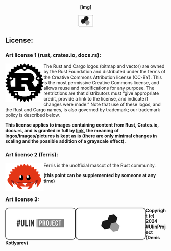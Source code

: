 
<div id="header" align="center">
  <b>[img]</b>
  </br></br>
<div id="badges">
  <img src="https://github.com/UlinProject/img/blob/main/short_70/clulab.png" alt="clulab" style="height: 35px; max-width: 100%;"/>
</div>
</div>

## License:

### Art license 1 (rust, crates.io, docs.rs):

<img align="left"  src="https://github.com/UlinProject/img/blob/main/rust.png" alt="rust" style="height: 120px; width: 120px;"/> The Rust and Cargo logos (bitmap and vector) are owned by the Rust Foundation and distributed under the terms of the Creative Commons Attribution license (CC-BY). This is the most permissive Creative Commons license, and allows reuse and modifications for any purpose. The restrictions are that distributors must “give appropriate credit, provide a link to the license, and indicate if changes were made.” Note that use of these logos, and the Rust and Cargo names, is also governed by trademark; our trademark policy is described below.

<b>This license applies to images containing content from Rust, Crates.io, docs.rs, and is granted in full by <a href="https://foundation.rust-lang.org/policies/logo-policy- and- media-guide">link</a>, the meaning of logos/images/pictures is kept as is (there are only minimal changes in scaling and the possible addition of a grayscale effect).</b>

### Art license 2 (ferris):
 
<img align="left"  src="https://github.com/UlinProject/img/blob/main/ferris.png" alt="ferris" style="height: 90px; width: 120px;"/> Ferris is the unofficial mascot of the Rust community.

<b>(this point can be supplemented by someone at any time)</b>
</br></br>

### Art license 3:

<div align="left">
  <a href="https://github.com/denisandroid">
    <img align="left" src="https://github.com/UlinProject/img/blob/main/block_450_220/uproject.png" alt="uproject" style="height: 100px; width: 220px;"/>
  </a>
  <a href="https://github.com/clucompany">
    <img align="left" src="https://github.com/UlinProject/img/blob/main/block_450_220/clulab.png" alt="clulab" style="height: 100px; width: 220px;"/>
  </a>
  <b>Copyright (c) 2024 #UlinProject (Denis Kotlyarov)</b>
</div>
